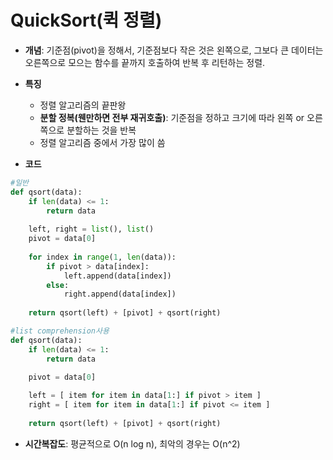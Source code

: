 # QuickSort(퀵 정렬)

- **개념**: 기준점(pivot)을 정해서, 기준점보다 작은 것은 왼쪽으로, 그보다 큰 데이터는 오른쪽으로 모으는 함수를 끝까지 호출하여 반복 후 리턴하는 정렬.

- **특징**
    - 정렬 알고리즘의 끝판왕
    - **분할 정복(웬만하면 전부 재귀호출)**: 기준점을 정하고 크기에 따라 왼쪽 or 오른쪽으로 분할하는 것을 반복
    - 정렬 알고리즘 중에서 가장 많이 씀

- **코드**
```python
#일반
def qsort(data):
    if len(data) <= 1:
        return data
    
    left, right = list(), list()
    pivot = data[0]
    
    for index in range(1, len(data)):
        if pivot > data[index]:
            left.append(data[index])
        else:
            right.append(data[index])
    
    return qsort(left) + [pivot] + qsort(right)
```
```python
#list comprehension사용
def qsort(data):
    if len(data) <= 1:
        return data
    
    pivot = data[0]

    left = [ item for item in data[1:] if pivot > item ]
    right = [ item for item in data[1:] if pivot <= item ]
    
    return qsort(left) + [pivot] + qsort(right)
```
- **시간복잡도**: 평균적으로 O(n log n), 최악의 경우는 O(n^2)